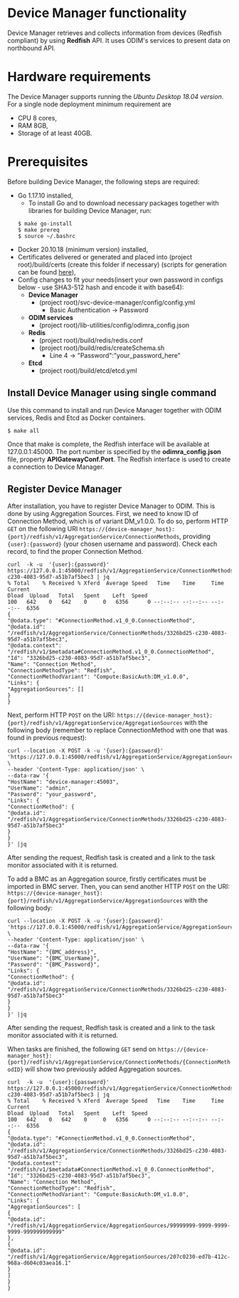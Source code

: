 <!--
Edgecore DeviceManager
Copyright 2020-2021 Edgecore Networks, Inc.

Licensed to the Apache Software Foundation (ASF) under one
or more contributor license agreements. See the NOTICE file
distributed with this work for additional information
regarding copyright ownership. The ASF licenses this file
to you under the Apache License, Version 2.0 (the
"License"); you may not use this file except in compliance
with the License. You may obtain a copy of the License at

http://www.apache.org/licenses/LICENSE-2.0

Unless required by applicable law or agreed to in writing,
software distributed under the License is distributed on an
"AS IS" BASIS, WITHOUT WARRANTIES OR CONDITIONS OF ANY
KIND, either express or implied. See the License for the
specific language governing permissions and limitations
under the License.

-->

# Device Manager functionality
Device Manager retrieves and collects information from devices (Redfish compliant) by using **Redfish** API.
It uses ODIM's services to present data on northbound API.

# Hardware requirements
The Device Manager supports running the *Ubuntu Desktop 18.04 version*. For a single node deployment minimum requirement are
- CPU 8 cores,
- RAM 8GB,
- Storage of at least 40GB.

# Prerequisites
Before building Device Manager, the following steps are required:
- Go 1.17.10 installed,
  - To install Go and to download necessary packages together with libraries for building Device Manager, run:
  ```shell
  $ make go-install
  $ make prereq
  $ source ~/.bashrc
  ```
- Docker 20.10.18 (minimum version) installed,
- Certificates delivered or generated and placed into (project root)/build/certs (create this folder if necessary) (scripts for generation can be found [here](https://github.com/ODIM-Project/ODIM/tree/main/build/cert_generator)),
- Config changes to fit your needs(insert your own password in configs below - use SHA3-512 hash and encode it with base64):
  - **Device Manager**
    - (project root)/svc-device-manager/config/config.yml
      - Basic Authentication -> Password
  - **ODIM services**
    - (project root)/lib-utilities/config/odimra_config.json
  - **Redis**
    - (project root)/build/redis/redis.conf
    - (project root)/build/redis/createSchema.sh
      - Line 4 -> "Password":"your_password_here"
  - **Etcd**
    - (project root)/build/etcd/etcd.yml

## Install Device Manager using single command
Use this command to install and run Device Manager together with ODIM services, Redis and Etcd as Docker containers.

```shell
$ make all
```

Once that make is complete, the Redfish interface will be available at 127.0.0.1:45000. The port number is specified by the **odimra_config.json** file, property **APIGatewayConf.Port**. The Redfish interface is used to create a connection to Device Manager.

## Register Device Manager
After installation, you have to register Device Manager to ODIM. This is done by using Aggregation Sources.
First, we need to know ID of Connection Method, which is of variant DM_v1.0.0. To do so, perform HTTP `GET`
on the following URI `https://{device-manager_host}:{port}/redfish/v1/AggregationService/ConnectionMethods`, 
providing `{user}:{password}` (your chosen username and password).
Check each record, to find the proper Connection Method.

```shell
curl  -k -u  '{user}:{password}' https://127.0.0.1:45000/redfish/v1/AggregationService/ConnectionMethods/3326bd25-c230-4083-95d7-a51b7af5bec3 | jq
% Total    % Received % Xferd  Average Speed   Time    Time     Time  Current
Dload  Upload   Total   Spent    Left  Speed
100   642    0   642    0     0   6356      0 --:--:-- --:--:-- --:--:--  6356
{
"@odata.type": "#ConnectionMethod.v1_0_0.ConnectionMethod",
"@odata.id": "/redfish/v1/AggregationService/ConnectionMethods/3326bd25-c230-4083-95d7-a51b7af5bec3",
"@odata.context": "/redfish/v1/$metadata#ConnectionMethod.v1_0_0.ConnectionMethod",
"Id": "3326bd25-c230-4083-95d7-a51b7af5bec3",
"Name": "Connection Method",
"ConnectionMethodType": "Redfish",
"ConnectionMethodVariant": "Compute:BasicAuth:DM_v1.0.0",
"Links": {
"AggregationSources": []
}
}
```

Next, perform HTTP `POST` on the URI: `https://{device-manager_host}:{port}/redfish/v1/AggregationService/AggregationSources`
with the following body (remember to replace ConnectionMethod with one that was found in previous request):

```shell
curl --location -X POST -k -u '{user}:{password}' 'https://127.0.0.1:45000/redfish/v1/AggregationService/AggregationSources' \
--header 'Content-Type: application/json' \
--data-raw '{
"HostName": "device-manager:45003",
"UserName": "admin",
"Password": "your_password",
"Links": {
"ConnectionMethod": {
"@odata.id": "/redfish/v1/AggregationService/ConnectionMethods/3326bd25-c230-4083-95d7-a51b7af5bec3"
}
}
}' |jq
```
After sending the request, Redfish task is created and a link to the task monitor associated with it is returned.

To add a BMC as an Aggregation source, firstly certificates must be imported in BMC server. Then, you can send another HTTP `POST` on the
URI: `https://{device-manager_host}:{port}/redfish/v1/AggregationService/AggregationSources` with the following body:
```shell
curl --location -X POST -k -u '{user}:{password}' 'https://127.0.0.1:45000/redfish/v1/AggregationService/AggregationSources' \
--header 'Content-Type: application/json' \
--data-raw '{
"HostName": "{BMC_address}",
"UserName": "{BMC_UserName}",
"Password": "{BMC_Password}",
"Links": {
"ConnectionMethod": {
"@odata.id": "/redfish/v1/AggregationService/ConnectionMethods/3326bd25-c230-4083-95d7-a51b7af5bec3"
}
}
}' |jq
```
After sending the request, Redfish task is created and a link to the task monitor associated with it is returned.

When tasks are finished, the following `GET` send on `https://{device-manager_host}:{port}/redfish/v1/AggregationService/ConnectionMethods/{ConnectionMethodID}` will show two previously added Aggregation sources.

```shell
curl  -k -u  '{user}:{password}' https://127.0.0.1:45000/redfish/v1/AggregationService/ConnectionMethods/3326bd25-c230-4083-95d7-a51b7af5bec3 | jq
% Total    % Received % Xferd  Average Speed   Time    Time     Time  Current
Dload  Upload   Total   Spent    Left  Speed
100   642    0   642    0     0   6356      0 --:--:-- --:--:-- --:--:--  6356
{
"@odata.type": "#ConnectionMethod.v1_0_0.ConnectionMethod",
"@odata.id": "/redfish/v1/AggregationService/ConnectionMethods/3326bd25-c230-4083-95d7-a51b7af5bec3",
"@odata.context": "/redfish/v1/$metadata#ConnectionMethod.v1_0_0.ConnectionMethod",
"Id": "3326bd25-c230-4083-95d7-a51b7af5bec3",
"Name": "Connection Method",
"ConnectionMethodType": "Redfish",
"ConnectionMethodVariant": "Compute:BasicAuth:DM_v1.0.0",
"Links": {
"AggregationSources": [
{
"@odata.id": "/redfish/v1/AggregationService/AggregationSources/99999999-9999-9999-9999-999999999999"
},
{
"@odata.id": "/redfish/v1/AggregationService/AggregationSources/207c0230-ed7b-412c-968a-d604c03aea16.1"
}
]
}
}
```